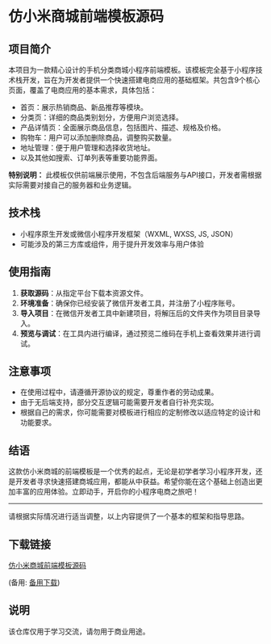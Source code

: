 # 仿小米商城前端模板源码

## 项目简介

本项目为一款精心设计的手机分类商城小程序前端模板。该模板完全基于小程序技术栈开发，旨在为开发者提供一个快速搭建电商应用的基础框架。共包含9个核心页面，覆盖了电商应用的基本需求，具体包括：

- 首页：展示热销商品、新品推荐等模块。
- 分类页：详细的商品类别划分，方便用户浏览选择。
- 产品详情页：全面展示商品信息，包括图片、描述、规格及价格。
- 购物车：用户可以添加删除商品，调整购买数量。
- 地址管理：便于用户管理和选择收货地址。
- 以及其他如搜索、订单列表等重要功能界面。

**特别说明：** 此模板仅供前端展示使用，不包含后端服务与API接口，开发者需根据实际需要对接自己的服务器和业务逻辑。

## 技术栈

- 小程序原生开发或微信小程序开发框架（WXML, WXSS, JS, JSON）
- 可能涉及的第三方库或组件，用于提升开发效率与用户体验

## 使用指南

1. **获取源码**：从指定平台下载本资源文件。
2. **环境准备**：确保你已经安装了微信开发者工具，并注册了小程序账号。
3. **导入项目**：在微信开发者工具中新建项目，将解压后的文件夹作为项目目录导入。
4. **预览与调试**：在工具内进行编译，通过预览二维码在手机上查看效果并进行调试。

## 注意事项

- 在使用过程中，请遵循开源协议的规定，尊重作者的劳动成果。
- 由于无后端支持，部分交互逻辑可能需要开发者自行补充实现。
- 根据自己的需求，你可能需要对模板进行相应的定制修改以适应特定的设计和功能要求。

## 结语

这款仿小米商城的前端模板是一个优秀的起点，无论是初学者学习小程序开发，还是开发者寻求快速搭建商城应用，都能从中获益。希望你能在这个基础上创造出更加丰富的应用体验。立即动手，开启你的小程序电商之旅吧！

---

请根据实际情况进行适当调整，以上内容提供了一个基本的框架和指导思路。

## 下载链接
[仿小米商城前端模板源码](https://pan.quark.cn/s/a70d2e4ff3c5) 

(备用: [备用下载](https://pan.baidu.com/s/16ChPGRN8d-7jgikKc4QhBQ?pwd=1234))

## 说明

该仓库仅用于学习交流，请勿用于商业用途。
